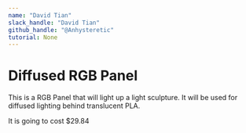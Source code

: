 ```yaml
---
name: "David Tian"
slack_handle: "David Tian"
github_handle: "@Anhysteretic"
tutorial: None
---
```


# Diffused RGB Panel

This is a RGB Panel that will light up a light sculpture. It will be used for diffused lighting behind translucent PLA. 

It is going to cost $29.84
